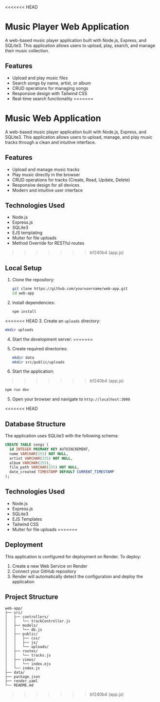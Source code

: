 <<<<<<< HEAD
# Music Player Web Application

A web-based music player application built with Node.js, Express, and SQLite3. This application allows users to upload, play, search, and manage their music collection.

## Features

- Upload and play music files
- Search songs by name, artist, or album
- CRUD operations for managing songs
- Responsive design with Tailwind CSS
- Real-time search functionality
=======
# Music Web Application

A web-based music player application built with Node.js, Express, and SQLite3. This application allows users to upload, manage, and play music tracks through a clean and intuitive interface.

## Features

- Upload and manage music tracks
- Play music directly in the browser
- CRUD operations for tracks (Create, Read, Update, Delete)
- Responsive design for all devices
- Modern and intuitive user interface

## Technologies Used

- Node.js
- Express.js
- SQLite3
- EJS templating
- Multer for file uploads
- Method Override for RESTful routes
>>>>>>> bf240b4 (app.js)

## Local Setup

1. Clone the repository:
   ```bash
   git clone https://github.com/yourusername/web-app.git
   cd web-app
   ```

2. Install dependencies:
   ```bash
   npm install
   ```

<<<<<<< HEAD
3. Create an `uploads` directory:
   ```bash
   mkdir uploads
   ```

4. Start the development server:
=======
3. Create required directories:
   ```bash
   mkdir data
   mkdir src/public/uploads
   ```

4. Start the application:
>>>>>>> bf240b4 (app.js)
   ```bash
   npm run dev
   ```

5. Open your browser and navigate to `http://localhost:3000`

<<<<<<< HEAD
## Database Structure

The application uses SQLite3 with the following schema:

```sql
CREATE TABLE songs (
  id INTEGER PRIMARY KEY AUTOINCREMENT,
  name VARCHAR(255) NOT NULL,
  artist VARCHAR(255) NOT NULL,
  album VARCHAR(255),
  file_path VARCHAR(255) NOT NULL,
  date_created TIMESTAMP DEFAULT CURRENT_TIMESTAMP
);
```

## Technologies Used

- Node.js
- Express.js
- SQLite3
- EJS Templates
- Tailwind CSS
- Multer for file uploads
=======
## Deployment

This application is configured for deployment on Render. To deploy:

1. Create a new Web Service on Render
2. Connect your GitHub repository
3. Render will automatically detect the configuration and deploy the application

## Project Structure

```
web-app/
├── src/
│   ├── controllers/
│   │   └── trackController.js
│   ├── models/
│   │   └── db.js
│   ├── public/
│   │   ├── css/
│   │   ├── js/
│   │   └── uploads/
│   ├── routes/
│   │   └── tracks.js
│   ├── views/
│   │   └── index.ejs
│   └── index.js
├── data/
├── package.json
├── render.yaml
└── README.md
```
>>>>>>> bf240b4 (app.js)
